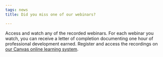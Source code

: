 ```yaml
---
tags: news
title: Did you miss one of our webinars?

---
```

Access and watch any of the recorded webinars. For each webinar you watch, you can receive a letter of completion documenting one hour of professional development earned. Register and access the recordings on [our Canvas online learning system](https://ici.instructure.com/enroll/T8G3YG).